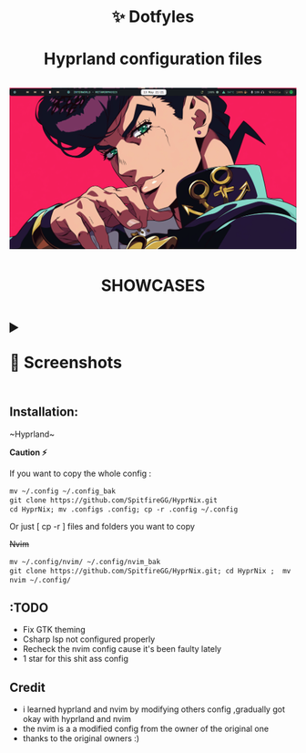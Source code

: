 <h1 align='center'> ✨ Dotfyles<h1>
<p align="center">
    Hyprland configuration files <br><br>
    <img src="https://raw.githubusercontent.com/SpitfireGG/HyprNix/main/ewwwww/home.png", alt = "wtf">
</p>

<h1 align='center'>
SHOWCASES
<h1> 
<details>
    <summary><p>
    📸 Screenshots
    </p></summary>
        <img src="https://raw.githubusercontent.com/SpitfireGG/HyprNix/main/ewwwww/spo.png", alt = "wtf">
        <img src="https://raw.githubusercontent.com/SpitfireGG/HyprNix/main/ewwwww/firefox.png", alt = "wtf">
        <img src="https://raw.githubusercontent.com/SpitfireGG/HyprNix/main/ewwwww/btop.png", alt="picture of hyprland and nvim config">
    </br>
    </br>
        <p align="center">Nvim configured in Lua</p>                
        <img src="https://raw.githubusercontent.com/SpitfireGG/HyprNix/main/ewwwww/nvim.png", alt = "wtf">
    </br>
    </br>
        <p align="center">Nvim configured in nix {nixvim} </p>
        <img src="https://raw.githubusercontent.com/SpitfireGG/HyprNix/main/ewwwww/nvim1.png", alt="same">
        <img src="https://raw.githubusercontent.com/SpitfireGG/HyprNix/main/ewwwww/nvim2.png", alt="same">
    </br>
</details>

## Installation:

~Hyprland~

<b> Caution ⚡ </b><br>
<p>If you want to copy the whole config :</p>

```shell
mv ~/.config ~/.config_bak
git clone https://github.com/SpitfireGG/HyprNix.git
cd HyprNix; mv .configs .config; cp -r .config ~/.config
```

<p>Or just [ cp -r <file/dir> <path> ] files and folders you want to copy </p>

~~Nvim~~

```shell
mv ~/.config/nvim/ ~/.config/nvim_bak
git clone https://github.com/SpitfireGG/HyprNix.git; cd HyprNix ;  mv nvim ~/.config/
```
## :TODO
- Fix GTK theming 
- Csharp lsp not configured properly
- Recheck the nvim config cause it's been faulty lately
- 1 star for this shit  ass config


## Credit

- i learned hyprland and nvim by modifying others config ,gradually got okay with hyprland and nvim
- the nvim is a a modified config from the owner of the original one
- thanks to the original owners :)
